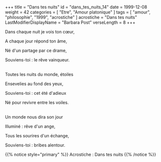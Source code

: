 +++
title = "Dans tes nuits"
id = "dans_tes_nuits_14"
date = 1999-12-08
weight = 42
categories = [ "Etre", "Amour platonique" ]
tags = [ "amour", "philosophie", "1999", "acrostiche" ]
acrostiche = "Dans tes nuits"
LastModifierDisplayName = "Barbara Post"
verseLength = 8
+++

Dans chaque nuit je vois ton cœur,

A chaque jour répond ton âme,

Né d'un partage par ce drame,

Souviens-toi : le rêve vainqueur.

 \
Toutes les nuits du monde, étoiles

Ensevelies au fond des yeux,

Souviens-toi : cet été d'adieux

Né pour revivre entre les voiles.

 \
Un monde nous dira son jour

Illuminé : rêve d'un ange,

Tous les sourires d'un échange,

Souviens-toi : bribes alentour.

{{% notice style="primary" %}}
Acrostiche : Dans tes nuits
{{% /notice %}}
